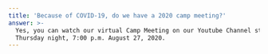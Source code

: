```yaml
---
title: 'Because of COVID-19, do we have a 2020 camp meeting?'
answer: >-
  Yes, you can watch our virtual Camp Meeting on our Youtube Channel starting
  Thursday night, 7:00 p.m. August 27, 2020.
---
```


